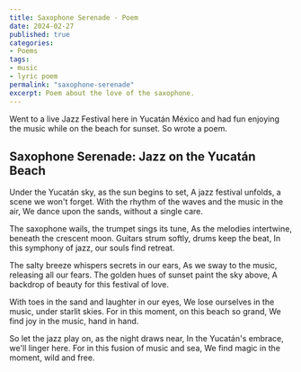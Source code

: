 ```yaml
---
title: Saxophone Serenade - Poem
date: 2024-02-27
published: true
categories:
- Poems
tags:
- music
- lyric poem
permalink: "saxophone-serenade"
excerpt: Poem about the love of the saxophone.
---
```

Went to a live Jazz Festival here in Yucatán México and had fun enjoying the music while on the beach for sunset. So wrote a poem.

## Saxophone Serenade: Jazz on the Yucatán Beach

Under the Yucatán sky, as the sun begins to set,
A jazz festival unfolds, a scene we won't forget.
With the rhythm of the waves and the music in the air,
We dance upon the sands, without a single care.

The saxophone wails, the trumpet sings its tune,
As the melodies intertwine, beneath the crescent moon.
Guitars strum softly, drums keep the beat,
In this symphony of jazz, our souls find retreat.

The salty breeze whispers secrets in our ears,
As we sway to the music, releasing all our fears.
The golden hues of sunset paint the sky above,
A backdrop of beauty for this festival of love.

With toes in the sand and laughter in our eyes,
We lose ourselves in the music, under starlit skies.
For in this moment, on this beach so grand,
We find joy in the music, hand in hand.

So let the jazz play on, as the night draws near,
In the Yucatán's embrace, we'll linger here.
For in this fusion of music and sea,
We find magic in the moment, wild and free.